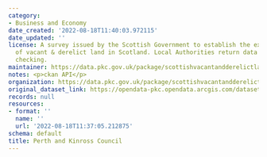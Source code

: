 ```yaml
---
category:
- Business and Economy
date_created: '2022-08-18T11:40:03.972115'
date_updated: ''
license: A survey issued by the Scottish Government to establish the extent & state
  of vacant & derelict land in Scotland. Local Authorities return data to the SG for
  checking.
maintainer: https://data.pkc.gov.uk/package/scottishvacantandderelictland2019
notes: <p>ckan API</p>
organization: https://data.pkc.gov.uk/package/scottishvacantandderelictland2019
original_dataset_link: https://opendata-pkc.opendata.arcgis.com/datasets/40e2eb5959c94fb2b3312a0e6f4f7490_0.zip?outSR=%7B%22latestWkid%22%3A27700%2C%22wkid%22%3A27700%7D
records: null
resources:
- format: ''
  name: ''
  url: '2022-08-18T11:37:05.212875'
schema: default
title: Perth and Kinross Council
---
```

